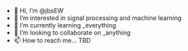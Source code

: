 - 👋 Hi, I’m @jbsEW
- 👀 I’m interested in signal processing and machine learning
- 🌱 I’m currently learning _everything 
- 💞️ I’m looking to collaborate on _anything
- 📫 How to reach me... TBD

<!---
jbsEW/jbsEW is a ✨ special ✨ repository because its `README.md` (this file) appears on your GitHub profile.
You can click the Preview link to take a look at your changes.
--->
